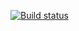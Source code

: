 [![Build status](https://ci.appveyor.com/api/projects/status/nxk1u1a9e5280u3c?svg=true)](https://ci.appveyor.com/project/AOVolkov1/selenide)
